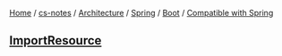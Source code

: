 [Home](https://mengxianbin.github.io) /
[cs-notes](https://mengxianbin.github.io/cs-notes/site) /
[Architecture](https://mengxianbin.github.io/cs-notes/site/Architecture) /
[Spring](https://mengxianbin.github.io/cs-notes/site/Architecture/Spring) /
[Boot](https://mengxianbin.github.io/cs-notes/site/Architecture/Spring/Boot) /
[Compatible with Spring](https://mengxianbin.github.io/cs-notes/site/Architecture/Spring/Boot/Compatible%20with%20Spring)

## [ImportResource](https://mengxianbin.github.io/cs-notes/site/Architecture/Spring/Boot/Compatible%20with%20Spring/ImportResource)
